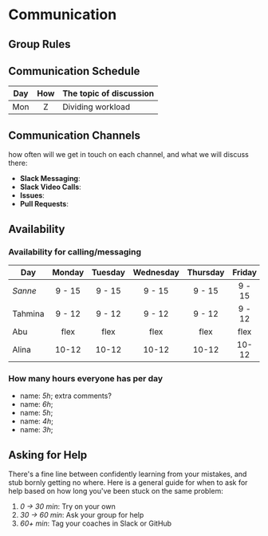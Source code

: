 # Communication

## Group Rules

## <!-- any general rules you'd like to set for your group? -->

## Communication Schedule

| Day | How | The topic of discussion |
| --- | :-: | ----------------------- |
| Mon |  Z  | Dividing workload       |

## Communication Channels

how often will we get in touch on each channel, and what we will discuss there:

- **Slack Messaging**:
- **Slack Video Calls**:
- **Issues**:
- **Pull Requests**:

## Availability

### Availability for calling/messaging

| Day     | Monday | Tuesday | Wednesday | Thursday | Friday | Saturday | Sunday |
| ------- | :----: | :-----: | :-------: | :------: | :----: | :------: | :----: |
| _Sanne_ | 9 - 15 | 9 - 15  |  9 - 15   |  9 - 15  | 9 - 15 |
| Tahmina | 9 - 12 | 9 - 12  |  9 - 12   |  9 - 12  | 9 - 12 |
| Abu     |  flex  |  flex   |   flex    |   flex   |  flex  |
| Alina   | 10-12  |  10-12  |   10-12   |  10-12   | 10-12  |

### How many hours everyone has per day

- name: _5h_; extra comments?
- name: _6h_;
- name: _5h_;
- name: _4h_;
- name: _3h_;

## Asking for Help

There's a fine line between confidently learning from your mistakes, and stub
bornly getting no where. Here is a general guide for when to ask for help based
on how long you've been stuck on the same problem:

1. _0 -> 30 min_: Try on your own
2. _30 -> 60 min_: Ask your group for help
3. _60+ min_: Tag your coaches in Slack or GitHub
